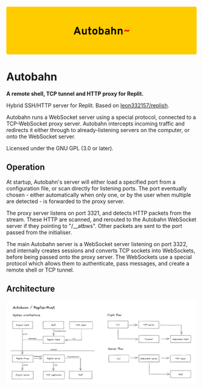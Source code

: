 ![Autobahn banner](assets/autobahn-banner.png)

# Autobahn

**A remote shell, TCP tunnel and HTTP proxy for Replit.**

Hybrid SSH/HTTP server for Replit. Based on [leon332157/replish](https://github.com/leon332157/replish).

Autobahn runs a WebSocket server using a special protocol, connected to a TCP-WebSocket proxy server. Autobahn intercepts incoming traffic and redirects it either through to already-listening servers on the computer, or onto the WebSocket server.

Licensed under the GNU GPL (3.0 or later).

## Operation

At startup, Autobahn's server will either load a specified port from a configuration file, or scan directly for listening ports. The port eventually chosen - either automatically when only one, or by the user when multiple are detected - is forwarded to the proxy server.

The proxy server listens on port 3321, and detects HTTP packets from the stream. These HTTP are scanned, and rerouted to the Autobahn WebSocket server if they pointing to "/__atbws". Other packets are sent to the port passed from the initialiser.

The main Autobahn server is a WebSocket server listening on port 3322, and internally creates sessions and converts TCP sockets into WebSockets, before being passed onto the proxy server. The WebSockets use a special protocol which allows them to authenticate, pass messages, and create a remote shell or TCP tunnel.

## Architecture

![System architecture diagram](assets/atb-arch.png)
